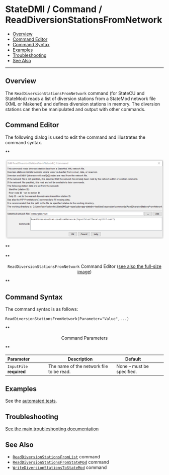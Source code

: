 # StateDMI / Command / ReadDiversionStationsFromNetwork #

* [Overview](#overview)
* [Command Editor](#command-editor)
* [Command Syntax](#command-syntax)
* [Examples](#examples)
* [Troubleshooting](#troubleshooting)
* [See Also](#see-also)

-------------------------

## Overview ##

The `ReadDiversionStationsFromNetwork` command (for StateCU and StateMod)
reads a list of diversion stations from a StateMod network file (XML or Makenet)
and defines diversion stations in memory.
The diversion stations can then be manipulated and output with other commands.

## Command Editor ##

The following dialog is used to edit the command and illustrates the command syntax.

**<p style="text-align: center;">
![ReadDiversionStationsFromNetwork command editor](ReadDiversionStationsFromNetwork.png)
</p>**

**<p style="text-align: center;">
`ReadDiversionStationsFromNetwork` Command Editor (<a href="../ReadDiversionStationsFromNetwork.png">see also the full-size image</a>)
</p>**

## Command Syntax ##

The command syntax is as follows:

```text
ReadDiversionStationsFromNetwork(Parameter="Value",...)
```
**<p style="text-align: center;">
Command Parameters
</p>**

| **Parameter**&nbsp;&nbsp;&nbsp;&nbsp;&nbsp;&nbsp;&nbsp;&nbsp;&nbsp;&nbsp;&nbsp;&nbsp; | **Description** | **Default**&nbsp;&nbsp;&nbsp;&nbsp;&nbsp;&nbsp;&nbsp;&nbsp;&nbsp;&nbsp; |
| --------------|-----------------|----------------- |
| `InputFile`<br>**required** | The name of the network file to be read. | None – must be specified. |

## Examples ##

See the [automated tests](https://github.com/OpenCDSS/cdss-app-statedmi-test/tree/master/test/regression/commands/ReadDiversionStationsFromNetwork).

## Troubleshooting ##

[See the main troubleshooting documentation](../../troubleshooting/troubleshooting.md)

## See Also ##

* [`ReadDiversionStationsFromList`](../ReadDiversionStationsFromList/ReadDiversionStationsFromList.md) command
* [`ReadDiversionStationsFromStateMod`](../ReadDiversionStationsFromStateMod/ReadDiversionStationsFromStateMod.md) command
* [`WriteDiversionStationsToStateMod`](../WriteDiversionStationsToStateMod/WriteDiversionStationsToStateMod.md) command

